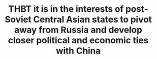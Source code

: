 ---
title: "THBT it is in the interests of post-Soviet Central Asian states to pivot away from Russia and develop closer political and economic ties with China"
infoslide: ""
round: "Round 5"
weight: 5
videos: ['Z1LO4f9l-Io']
tags: []
layout: "motion"
categories: ["motions"]
---